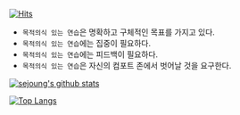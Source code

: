 [![Hits](https://hits.seeyoufarm.com/api/count/incr/badge.svg?url=https%3A%2F%2Fgithub.com%2FLIFIC-BENI%2Fhit-counter&count_bg=%2379C83D&title_bg=%23555555&icon=&icon_color=%23E7E7E7&title=hits&edge_flat=false)](https://hits.seeyoufarm.com)

* `목적의식 있는 연습`은 명확하고 구체적인 목표를 가지고 있다.
* `목적의식 있는 연습`에는 집중이 필요하다.
* `목적의식 있는 연습`에는 피드백이 필요하다.
* `목적의식 있는 연습`은 자신의 컴포트 존에서 벗어날 것을 요구한다.

[![sejoung's github stats](https://github-readme-stats.vercel.app/api?username=LIFIC-BENI)](https://github.com/anuraghazra/github-readme-stats)


[![Top Langs](https://github-readme-stats.vercel.app/api/top-langs/?username=LIFIC-BENI)](https://github.com/anuraghazra/github-readme-stats)
